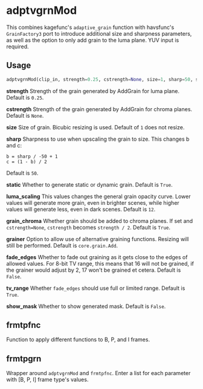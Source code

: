 # adptvgrnMod

This combines kagefunc's `adaptive_grain` function with havsfunc's `GrainFactory3` port to introduce additional size and sharpness parameters, as well as the option to only add grain to the luma plane. YUV input is required.

## Usage

```python
adptvgrnMod(clip_in, strength=0.25, cstrength=None, size=1, sharp=50, static=True, luma_scaling=12, grain_chroma=True, grainer=None, fade_edges=False, tv_range=True, show_mask=False)
```

**strength**
Strength of the grain generated by AddGrain for luma plane. Default is `0.25`.

**cstrength**
Strength of the grain generated by AddGrain for chroma planes. Default is `None`.

**size**
Size of grain. Bicubic resizing is used. Default of `1` does not resize.

**sharp**
Sharpness to use when upscaling the grain to size. This changes b and c:
```
b = sharp / -50 + 1
c = (1 - b) / 2
```
Default is `50`.

**static**
Whether to generate static or dynamic grain. Default is `True`.

**luma_scaling**
This values changes the general grain opacity curve. Lower values will generate more grain, even in brighter scenes, while higher values will generate less, even in dark scenes. Default is `12`.

**grain_chroma**
Whether grain should be added to chroma planes. If set and `cstrength=None`, `cstrength` becomes `strength / 2`. Default is `True`.

**grainer**
Option to allow use of alternative graining functions. Resizing will still be performed. Default is `core.grain.Add`.

**fade_edges**
Whether to fade out graining as it gets close to the edges of allowed values. For 8-bit TV range, this means that 16 will not be grained, if the grainer would adjust by 2, 17 won't be grained et cetera. Default is `False`.

**tv_range**
Whether `fade_edges` should use full or limited range. Default is `True`.

**show_mask**
Whether to show generated mask. Default is `False`.

## frmtpfnc

Function to apply different functions to B, P, and I frames.

## frmtpgrn

Wrapper around `adptvgrnMod` and `frmtpfnc`. Enter a list for each parameter with [B, P, I] frame type's values.
